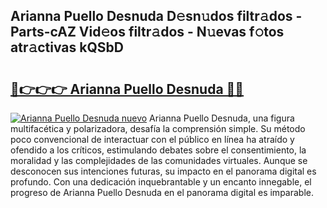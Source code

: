 ## Arianna Puello Desnuda D𝚎sn𝚞dos filtr𝚊dos - Parts-cAZ Vid𝚎os filtr𝚊dos - N𝚞evas f𝚘tos atr𝚊ctivas kQSbD

# <h2><a href="http://mb1lv5.tromn.icu/?c=Arianna+Puello+Desnuda">🔗👉👉👉 Arianna Puello Desnuda 🔗🔗</a></h2>

[![Arianna Puello Desnuda nuevo](https://i.imgur.com/pEAQMta.gif)](http://mb1lv5.tromn.icu/?c=Arianna+Puello+Desnuda)
Arianna Puello Desnuda, una figura multifacética y polarizadora, desafía la comprensión simple. Su método poco convencional de interactuar con el público en línea ha atraído y ofendido a los críticos, estimulando debates sobre el consentimiento, la moralidad y las complejidades de las comunidades virtuales. Aunque se desconocen sus intenciones futuras, su impacto en el panorama digital es profundo. Con una dedicación inquebrantable y un encanto innegable, el progreso de Arianna Puello Desnuda en el panorama digital es imparable.
